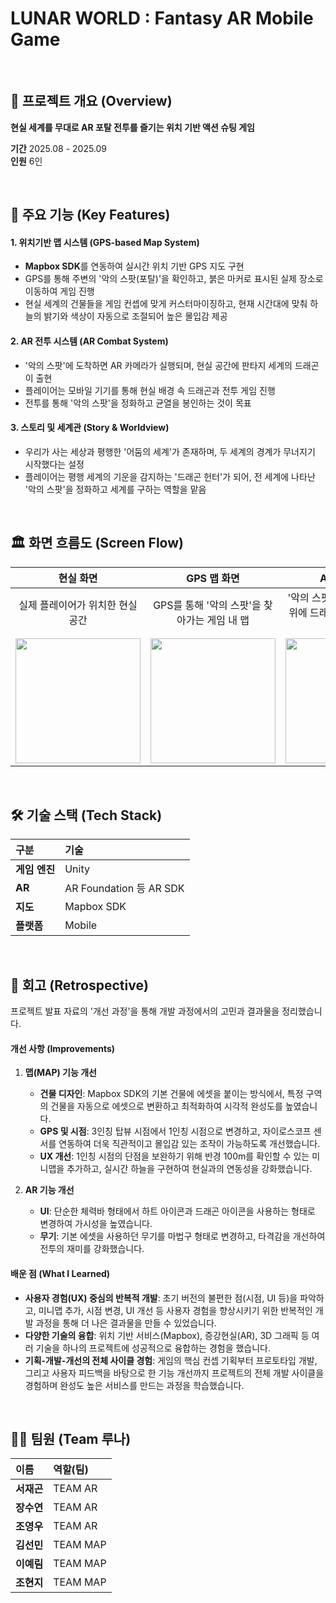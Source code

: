 # LUNAR WORLD : Fantasy AR Mobile Game

<br>

## 📖 프로젝트 개요 (Overview)

**현실 세계를 무대로 AR 포탈 전투를 즐기는 위치 기반 액션 슈팅 게임**
  
**기간** 2025.08 - 2025.09  
**인원** 6인

<br>

## 🚀 주요 기능 (Key Features)

#### 1. 위치기반 맵 시스템 (GPS-based Map System)

-   **Mapbox SDK**를 연동하여 실시간 위치 기반 GPS 지도 구현
-   GPS를 통해 주변의 '악의 스팟(포탈)'을 확인하고, 붉은 마커로 표시된 실제 장소로 이동하여 게임 진행
-   현실 세계의 건물들을 게임 컨셉에 맞게 커스터마이징하고, 현재 시간대에 맞춰 하늘의 밝기와 색상이 자동으로 조절되어 높은 몰입감 제공

#### 2. AR 전투 시스템 (AR Combat System)

-   '악의 스팟'에 도착하면 AR 카메라가 실행되며, 현실 공간에 판타지 세계의 드래곤이 출현
-   플레이어는 모바일 기기를 통해 현실 배경 속 드래곤과 전투 게임 진행
-   전투를 통해 '악의 스팟'을 정화하고 균열을 봉인하는 것이 목표

#### 3. 스토리 및 세계관 (Story & Worldview)

-   우리가 사는 세상과 평행한 '어둠의 세계'가 존재하며, 두 세계의 경계가 무너지기 시작했다는 설정
-   플레이어는 평행 세계의 기운을 감지하는 '드래곤 헌터'가 되어, 전 세계에 나타난 '악의 스팟'을 정화하고 세계를 구하는 역할을 맡음

<br>

## 🏛️ 화면 흐름도 (Screen Flow)


| **현실 화면** | **GPS 맵 화면** | **AR 전투 화면** |
| :---: |:---:|:---:|
| 실제 플레이어가 위치한 현실 공간 | GPS를 통해 '악의 스팟'을 찾아가는 게임 내 맵 | '악의 스팟' 도착 시 현실 배경 위에 드래곤이 나타나는 전투 화면 |
| <img src="https://github.com/user-attachments/assets/b2488a0e-4ddb-449e-8c82-1dd7f4007b8a" width="200"/> | <img src="https://github.com/user-attachments/assets/7b587d60-7117-48f8-b327-0bb183a6b83f" width="200"/> | <img src="https://github.com/user-attachments/assets/05b1c4b1-e737-4d6d-8884-60c7f26f21c2" width="200"/> |

<br>

## 🛠️ 기술 스택 (Tech Stack)

| 구분 | 기술 |
| :--- | :--- |
| **게임 엔진** | Unity |
| **AR** | AR Foundation 등 AR SDK |
| **지도** | Mapbox SDK |
| **플랫폼** | Mobile |

<br>

## 🤔 회고 (Retrospective)

프로젝트 발표 자료의 '개선 과정'을 통해 개발 과정에서의 고민과 결과물을 정리했습니다.

#### 개선 사항 (Improvements)

1.  **맵(MAP) 기능 개선**
    -   **건물 디자인**: Mapbox SDK의 기본 건물에 에셋을 붙이는 방식에서, 특정 구역의 건물을 자동으로 에셋으로 변환하고 최적화하여 시각적 완성도를 높였습니다.
    -   **GPS 및 시점**: 3인칭 탑뷰 시점에서 1인칭 시점으로 변경하고, 자이로스코프 센서를 연동하여 더욱 직관적이고 몰입감 있는 조작이 가능하도록 개선했습니다.
    -   **UX 개선**: 1인칭 시점의 단점을 보완하기 위해 반경 100m를 확인할 수 있는 미니맵을 추가하고, 실시간 하늘을 구현하여 현실과의 연동성을 강화했습니다.

2.  **AR 기능 개선**
    -   **UI**: 단순한 체력바 형태에서 하트 아이콘과 드래곤 아이콘을 사용하는 형태로 변경하여 가시성을 높였습니다.
    -   **무기**: 기본 에셋을 사용하던 무기를 마법구 형태로 변경하고, 타격감을 개선하여 전투의 재미를 강화했습니다.

#### 배운 점 (What I Learned)

-   **사용자 경험(UX) 중심의 반복적 개발**: 초기 버전의 불편한 점(시점, UI 등)을 파악하고, 미니맵 추가, 시점 변경, UI 개선 등 사용자 경험을 향상시키기 위한 반복적인 개발 과정을 통해 더 나은 결과물을 만들 수 있었습니다.
-   **다양한 기술의 융합**: 위치 기반 서비스(Mapbox), 증강현실(AR), 3D 그래픽 등 여러 기술을 하나의 프로젝트에 성공적으로 융합하는 경험을 했습니다.
-   **기획-개발-개선의 전체 사이클 경험**: 게임의 핵심 컨셉 기획부터 프로토타입 개발, 그리고 사용자 피드백을 바탕으로 한 기능 개선까지 프로젝트의 전체 개발 사이클을 경험하며 완성도 높은 서비스를 만드는 과정을 학습했습니다.

<br>

## 👨‍💻 팀원 (Team 루나)

| 이름 | 역할(팀) |
| :--- | :--- |
| **서재곤** | TEAM AR |
| **장수연** | TEAM AR |
| **조영우** | TEAM AR |
| **김선민** | TEAM MAP |
| **이예림** | TEAM MAP |
| **조현지** | TEAM MAP |
